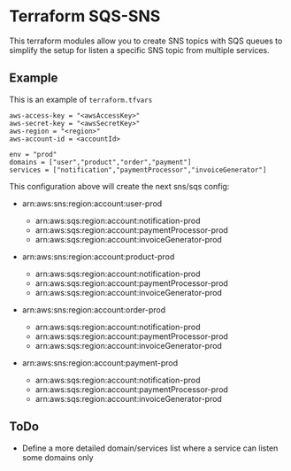 # Terraform SQS-SNS

This terraform modules allow you to create SNS topics with SQS queues to simplify the setup for listen a specific SNS topic from multiple services.
## Example
This is an example of `terraform.tfvars`

```
aws-access-key = "<awsAccessKey>"
aws-secret-key = "<awsSecretKey>"
aws-region = "<region>"
aws-account-id = <accountId>

env = "prod"
domains = ["user","product","order","payment"]
services = ["notification","paymentProcessor","invoiceGenerator"]
```

This configuration above will create the next sns/sqs config:

- arn:aws:sns:region:account:user-prod
  - arn:aws:sqs:region:account:notification-prod
  - arn:aws:sqs:region:account:paymentProcessor-prod
  - arn:aws:sqs:region:account:invoiceGenerator-prod
  
- arn:aws:sns:region:account:product-prod
  - arn:aws:sqs:region:account:notification-prod
  - arn:aws:sqs:region:account:paymentProcessor-prod
  - arn:aws:sqs:region:account:invoiceGenerator-prod
  
- arn:aws:sns:region:account:order-prod
  - arn:aws:sqs:region:account:notification-prod
  - arn:aws:sqs:region:account:paymentProcessor-prod
  - arn:aws:sqs:region:account:invoiceGenerator-prod
  
- arn:aws:sns:region:account:payment-prod
  - arn:aws:sqs:region:account:notification-prod
  - arn:aws:sqs:region:account:paymentProcessor-prod
  - arn:aws:sqs:region:account:invoiceGenerator-prod
  

## ToDo
- Define a more detailed domain/services list where a service can listen some domains only
